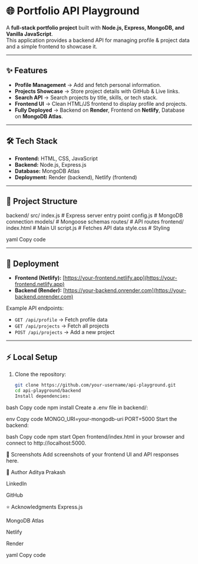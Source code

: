 # 🌐 Portfolio API Playground

A **full-stack portfolio project** built with **Node.js, Express, MongoDB, and Vanilla JavaScript**.  
This application provides a backend API for managing profile & project data and a simple frontend to showcase it.

---

## ✨ Features

- **Profile Management** → Add and fetch personal information.
- **Projects Showcase** → Store project details with GitHub & Live links.
- **Search API** → Search projects by title, skills, or tech stack.
- **Frontend UI** → Clean HTML/JS frontend to display profile and projects.
- **Fully Deployed** → Backend on **Render**, Frontend on **Netlify**, Database on **MongoDB Atlas**.

---

## 🛠️ Tech Stack

- **Frontend:** HTML, CSS, JavaScript
- **Backend:** Node.js, Express.js
- **Database:** MongoDB Atlas
- **Deployment:** Render (backend), Netlify (frontend)

---

## 📂 Project Structure

backend/
src/
index.js # Express server entry point
config.js # MongoDB connection
models/ # Mongoose schemas
routes/ # API routes
frontend/
index.html # Main UI
script.js # Fetches API data
style.css # Styling

yaml
Copy code

---

## 🚀 Deployment

- **Frontend (Netlify):** [https://your-frontend.netlify.app](https://your-frontend.netlify.app)
- **Backend (Render):** [https://your-backend.onrender.com](https://your-backend.onrender.com)

Example API endpoints:

- `GET /api/profile` → Fetch profile data
- `GET /api/projects` → Fetch all projects
- `POST /api/projects` → Add a new project

---

## ⚡ Local Setup

1. Clone the repository:
   ```bash
   git clone https://github.com/your-username/api-playground.git
   cd api-playground/backend
   Install dependencies:
   ```

bash
Copy code
npm install
Create a .env file in backend/:

env
Copy code
MONGO_URI=your-mongodb-uri
PORT=5000
Start the backend:

bash
Copy code
npm start
Open frontend/index.html in your browser and connect to http://localhost:5000.

📸 Screenshots
Add screenshots of your frontend UI and API responses here.

👤 Author
Aditya Prakash

LinkedIn

GitHub

⭐ Acknowledgments
Express.js

MongoDB Atlas

Netlify

Render

yaml
Copy code
